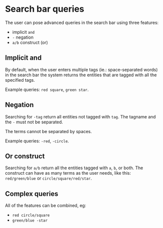 # Search bar queries

The user can pose advanced queries in the search bar using three features:

* implicit `and`
* `-` negation
* `a/b` construct (or)

## Implicit and
By default, when the user enters multiple tags (ie.: space-separated words) in the search bar the system returns the entities that are tagged with all the specified tags.

Example queries: `red square`, `green star`.

## Negation
Searching for `-tag` return all entities not tagged with `tag`. The tagname and the `-` must not be separated.

The terms cannot be separated by spaces.

Example queries: `-red`, `-circle`.

## Or construct
Searching for `a/b` return all the entities tagged with `a`, `b`, or both. The construct can have as many terms as the user needs, like this: `red/green/blue` or `circle/square/red/star`.

## Complex queries
All of the features can be combined, eg:

* `red circle/square`
* `green/blue -star`
